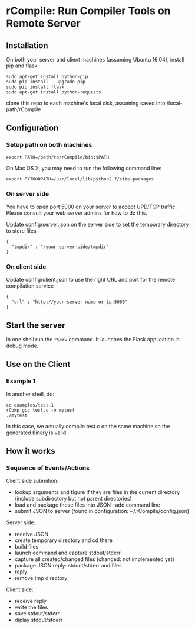 rCompile: Run Compiler Tools on Remote Server
=============================================
## Installation
On both your server and client machines (assuming Ubuntu 16.04), install pip and flask
```
sudo apt-get install python-pip
sudo pip install --upgrade pip
sudo pip install flask
sudo apt-get install python-requests
```
clone this repo to each machine's local disk, assuming saved into /local-path/rCompile

## Configuration
### Setup path on both machines
 
```
export PATH=/path/to/rCompile/bin:$PATH
```

On Mac OS X, you may need to run the following command line:
```
export PYTHONPATH=/usr/local/lib/python2.7/site-packages
```

### On server side

You have to open port 5000 on your server to accept UPD/TCP traffic. Please consult your web server admins for how to do this.

Update config/server.json on the server side to set the temporary directory to store files
```
{
  "tmpdir" : "/your-server-side/tmpdir"
}
```
### On client side

Update config/client.json to use the right URL and port for the remote compilation service

```
{
  "url" : "http://your-server-name-or-ip:5000"
}
```

## Start the server

In one shell run the `rServ` command. It launches the Flask application in debug mode.

## Use on the Client
### Example 1

In another shell, do:
```
cd examples/test-1
rComp gcc test.c -o mytest
./mytest
```
In this case, we actually compile test.c on the same machine so the generated binary is valid.


## How it works

### Sequence of Events/Actions

Client side submition:
 * lookup arguments and figure if they are files in the current directory (include subdirectory but not parent directories)
 * load and package these files into JSON ; add command line
 * submit JSON to server (found in configuration: ~/.rCompile/config.json)

Server side:
 * receive JSON
 * create temporary directory and cd there
 * build files
 * launch command and capture stdout/stderr
 * capture all created/changed files (changed: not implemented yet)
 * package JSON reply: stdout/stderr and files
 * reply
 * remove tmp directory

Client side:
 * receive reply
 * write the files
 * save stdout/stderr
 * diplay stdout/stderr

